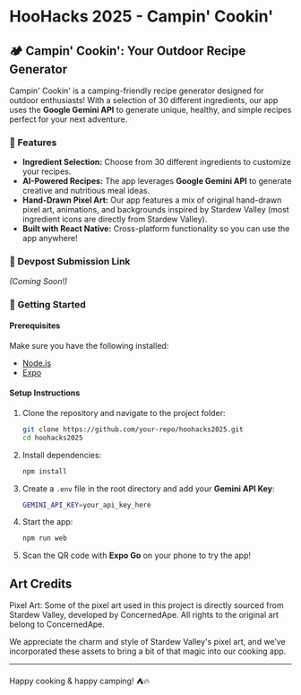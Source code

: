 # HooHacks 2025 - Campin' Cookin'

## 🏕️ Campin' Cookin': Your Outdoor Recipe Generator

Campin' Cookin' is a camping-friendly recipe generator designed for outdoor enthusiasts! With a selection of 30 different ingredients, our app uses the **Google Gemini API** to generate unique, healthy, and simple recipes perfect for your next adventure.

### 🌟 Features
- **Ingredient Selection:** Choose from 30 different ingredients to customize your recipes.
- **AI-Powered Recipes:** The app leverages **Google Gemini API** to generate creative and nutritious meal ideas.
- **Hand-Drawn Pixel Art:** Our app features a mix of original hand-drawn pixel art, animations, and backgrounds inspired by Stardew Valley (most ingredient icons are directly from Stardew Valley).
- **Built with React Native:** Cross-platform functionality so you can use the app anywhere!

### 📸 Devpost Submission Link
*(Coming Soon!)*

### 🚀 Getting Started
#### Prerequisites
Make sure you have the following installed:
- [Node.js](https://nodejs.org/)
- [Expo](https://expo.dev/)

#### Setup Instructions
1. Clone the repository and navigate to the project folder:
   ```sh
   git clone https://github.com/your-repo/hoohacks2025.git
   cd hoohacks2025
   ```
2. Install dependencies:
   ```sh
   npm install
   ```
3. Create a `.env` file in the root directory and add your **Gemini API Key**:
   ```sh
   GEMINI_API_KEY=your_api_key_here
   ```
4. Start the app:
   ```sh
   npm run web
   ```
5. Scan the QR code with **Expo Go** on your phone to try the app!


## Art Credits
Pixel Art: Some of the pixel art used in this project is directly sourced from Stardew Valley, developed by ConcernedApe. All rights to the original art belong to ConcernedApe.

We appreciate the charm and style of Stardew Valley's pixel art, and we’ve incorporated these assets to bring a bit of that magic into our cooking app.


---
Happy cooking & happy camping! ⛺🔥

